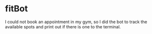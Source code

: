 # fitBot
I could not book an appointment in my gym, so I did the bot to track the available spots and print out if there is one to the terminal.
